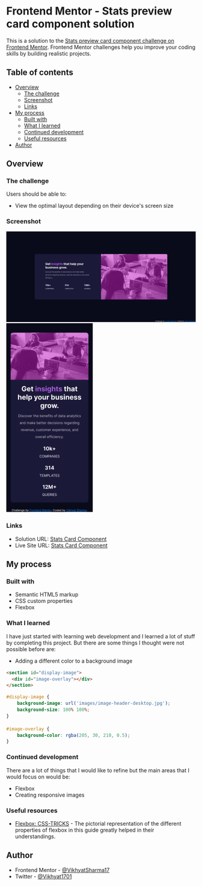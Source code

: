# Frontend Mentor - Stats preview card component solution

This is a solution to the [Stats preview card component challenge on Frontend Mentor](https://www.frontendmentor.io/challenges/stats-preview-card-component-8JqbgoU62). Frontend Mentor challenges help you improve your coding skills by building realistic projects. 

## Table of contents

- [Overview](#overview)
  - [The challenge](#the-challenge)
  - [Screenshot](#screenshot)
  - [Links](#links)
- [My process](#my-process)
  - [Built with](#built-with)
  - [What I learned](#what-i-learned)
  - [Continued development](#continued-development)
  - [Useful resources](#useful-resources)
- [Author](#author)


## Overview

### The challenge

Users should be able to:

- View the optimal layout depending on their device's screen size

### Screenshot

![Desktop Preview](./screenshots/screenshot_desktop.png)
<img src="./screenshots/screenshot_mobile.png" alt="Mobile Preview" height="500px">

### Links

- Solution URL: [Stats Card Component](https://github.com/VikhyatSharma17/Stats-Card-Component)
- Live Site URL: [Stats Card Component](https://vikhyatsharma17.github.io/Stats-Card-Component/)

## My process

### Built with

- Semantic HTML5 markup
- CSS custom properties
- Flexbox

### What I learned

I have just started with learning web development and I learned a lot of stuff by completing this project. But there are some things I thought were not possible before are:
- Adding a different color to a background image

```html
<section id="display-image">
  <div id="image-overlay"></div>
</section> 
```

```css
#display-image {
    background-image: url('images/image-header-desktop.jpg');
    background-size: 100% 100%;
}

#image-overlay {
    background-color: rgba(205, 30, 210, 0.5);
}

```

### Continued development

There are a lot of things that I would like to refine but the main areas that I would focus on would be:
- Flexbox
- Creating responsive images

### Useful resources

- [Flexbox: CSS-TRICKS](https://css-tricks.com/snippets/css/a-guide-to-flexbox/) - The pictorial representation of the different properties of flexbox in this guide greatly helped in their understandings.

## Author

- Frontend Mentor - [@VikhyatSharma17](https://www.frontendmentor.io/profile/VikhyatSharma17)
- Twitter - [@Vikhyat1701](https://twitter.com/Vikhyat1701)
